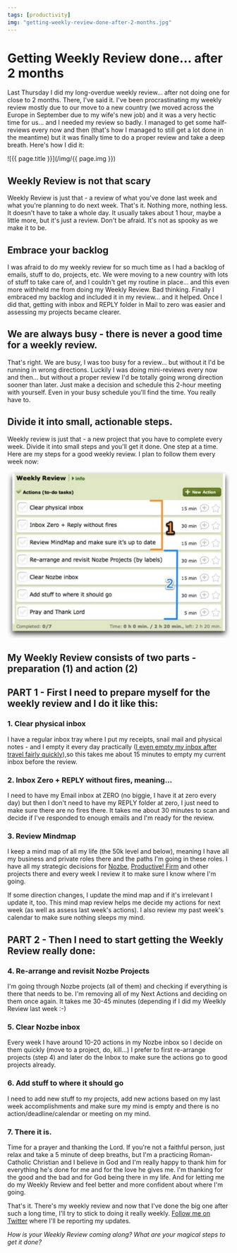 ```yaml
---
tags: [productivity]
img: "getting-weekly-review-done-after-2-months.jpg"
---
```


# Getting Weekly Review done... after 2 months


Last Thursday I did my long-overdue weekly review... after not doing one for close to 2 months. There, I've said it. I've been procrastinating my weekly review mostly due to our move to a new country (we moved across the Europe in September due to my wife's new job) and it was a very hectic time for us... and I needed my review so badly. I managed to get some half-reviews every now and then (that's how I managed to still get a lot done in the meantime) but it was finally time to do a proper review and take a deep breath. Here's how I did it:

<!--More-->

![{{ page.title }}](/img/{{ page.img }})

## Weekly Review is not that scary

Weekly Review is just that - a review of what you've done last week and what you're planning to do next week. That's it. Nothing more, nothing less. It doesn't have to take a whole day. It usually takes about 1 hour, maybe a little more, but it's just a review. Don't be afraid. It's not as spooky as we make it to be.

## Embrace your backlog

I was afraid to do my weekly review for so much time as I had a backlog of emails, stuff to do, projects, etc. We were moving to a new country with lots of stuff to take care of, and I couldn't get my routine in place... and this even more withheld me from doing my Weekly Review. Bad thinking. Finally I embraced my backlog and included it in my review... and it helped. Once I did that, getting with inbox and REPLY folder in Mail to zero was easier and assessing my projects became clearer.

## We are always busy - there is never a good time for a weekly review.

That's right. We are busy, I was too busy for a review... but without it I'd be running in wrong directions. Luckily I was doing mini-reviews every now and then... but without a proper review I'd be totally going wrong direction sooner than later. Just make a decision and schedule this 2-hour meeting with yourself. Even in your busy schedule you'll find the time. You really have to.

## Divide it into small, actionable steps.

Weekly review is just that - a new project that you have to complete every week. Divide it into small steps and you'll get it done. One step at a time. Here are my steps for a good weekly review. I plan to follow them every week now:

![{{ page.title }} 2](/img/getting-weekly-review-done-after-2-months-2.jpg)

## My Weekly Review consists of two parts - preparation (1) and action (2)

## PART 1 - First I need to prepare myself for the weekly review and I do it like this:

### 1. Clear physical inbox

I have a regular inbox tray where I put my receipts, snail mail and physical notes - and I empty it every day practically ([I even empty my inbox after travel fairly quickly](http://www.productivefirm.com/2010/10/processing-big-inbox-after-travel/)),so this takes me about 15 minutes to empty my current inbox before the review.

### 2. Inbox Zero + REPLY without fires, meaning…

I need to have my Email inbox at ZERO (no biggie, I have it at zero every day) but then I don't need to have my REPLY folder at zero, I just need to make sure there are no fires there. It takes me about 30 minutes to scan and decide if I've responded to enough emails and I'm ready for the review.

### 3. Review Mindmap

I keep a mind map of all my life (the 50k level and below), meaning I have all my business and private roles there and the paths I'm going in these roles. I have all my strategic decisions for [Nozbe][n], [Productive! Firm](http://ProductiveFirm.com/) and other projects there and every week I review it to make sure I know where I'm going.

If some direction changes, I update the mind map and if it's irrelevant I update it, too. This mind map review helps me decide my actions for next week (as well as assess last week's actions). I also review my past week's calendar to make sure nothing sleeps my mind.

## PART 2 - Then I need to start getting the Weekly Review really done:

### 4. Re-arrange and revisit Nozbe Projects

I'm going through Nozbe projects (all of them) and checking if everything is there that needs to be. I'm removing all of my Next Actions and deciding on them once again. It takes me 30-45 minutes (depending if I did my Weelkly Review last week :-)

### 5. Clear Nozbe inbox

Every week I have around 10-20 actions in my Nozbe inbox so I decide on them quickly (move to a project, do, kill...) I prefer to first re-arrange projects (step 4) and later do the Inbox to make sure the actions go to good projects already.

### 6. Add stuff to where it should go

I need to add new stuff to my projects, add new actions based on my last week accomplishments and make sure my mind is empty and there is no action/deadline/calendar or meeting on my mind.

### 7. There it is.

Time for a prayer and thanking the Lord. If you're not a faithful person, just relax and take a 5 minute of deep breaths, but I'm a practicing Roman-Catholic Christian and I believe in God and I'm really happy to thank him for everything he's done for me and for the love he gives me. I'm thanking for the good and the bad and for God being there in my life. And for letting me do my Weekly Review and feel better and more confident about where I'm going.

That's it. There's my weekly review and now that I've done the big one after such a long time, I'll try to stick to doing it really weekly. [Follow me on Twitter](http://twitter.com/MichaelNozbe) where I'll be reporting my updates.

_How is your Weekly Review coming along? What are your magical steps to get it done?_



[n]: https://michael.gratis/nozbe